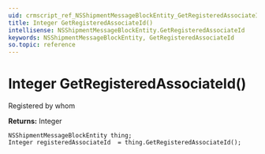 ```yaml
---
uid: crmscript_ref_NSShipmentMessageBlockEntity_GetRegisteredAssociateId
title: Integer GetRegisteredAssociateId()
intellisense: NSShipmentMessageBlockEntity.GetRegisteredAssociateId
keywords: NSShipmentMessageBlockEntity, GetRegisteredAssociateId
so.topic: reference
---
```


# Integer GetRegisteredAssociateId()

Registered by whom

**Returns:** Integer

```crmscript
NSShipmentMessageBlockEntity thing;
Integer registeredAssociateId  = thing.GetRegisteredAssociateId();
```

